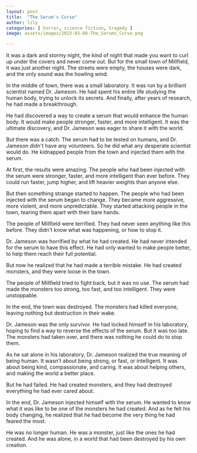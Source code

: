 ```yaml
---
layout: post
title:  "The Serum's Curse"
author: lily
categories: [ horror, science fiction, tragedy ]
image: assets/images/2023-03-08-The_Serums_Curse.png

---
```



It was a dark and stormy night, the kind of night that made you want to curl up under the covers and never come out. But for the small town of Millfield, it was just another night. The streets were empty, the houses were dark, and the only sound was the howling wind.

In the middle of town, there was a small laboratory. It was run by a brilliant scientist named Dr. Jameson. He had spent his entire life studying the human body, trying to unlock its secrets. And finally, after years of research, he had made a breakthrough.

He had discovered a way to create a serum that would enhance the human body. It would make people stronger, faster, and more intelligent. It was the ultimate discovery, and Dr. Jameson was eager to share it with the world.

But there was a catch. The serum had to be tested on humans, and Dr. Jameson didn't have any volunteers. So he did what any desperate scientist would do. He kidnapped people from the town and injected them with the serum.

At first, the results were amazing. The people who had been injected with the serum were stronger, faster, and more intelligent than ever before. They could run faster, jump higher, and lift heavier weights than anyone else.

But then something strange started to happen. The people who had been injected with the serum began to change. They became more aggressive, more violent, and more unpredictable. They started attacking people in the town, tearing them apart with their bare hands.

The people of Millfield were terrified. They had never seen anything like this before. They didn't know what was happening, or how to stop it.

Dr. Jameson was horrified by what he had created. He had never intended for the serum to have this effect. He had only wanted to make people better, to help them reach their full potential.

But now he realized that he had made a terrible mistake. He had created monsters, and they were loose in the town.

The people of Millfield tried to fight back, but it was no use. The serum had made the monsters too strong, too fast, and too intelligent. They were unstoppable.

In the end, the town was destroyed. The monsters had killed everyone, leaving nothing but destruction in their wake.

Dr. Jameson was the only survivor. He had locked himself in his laboratory, hoping to find a way to reverse the effects of the serum. But it was too late. The monsters had taken over, and there was nothing he could do to stop them.

As he sat alone in his laboratory, Dr. Jameson realized the true meaning of being human. It wasn't about being strong, or fast, or intelligent. It was about being kind, compassionate, and caring. It was about helping others, and making the world a better place.

But he had failed. He had created monsters, and they had destroyed everything he had ever cared about.

In the end, Dr. Jameson injected himself with the serum. He wanted to know what it was like to be one of the monsters he had created. And as he felt his body changing, he realized that he had become the very thing he had feared the most.

He was no longer human. He was a monster, just like the ones he had created. And he was alone, in a world that had been destroyed by his own creation.